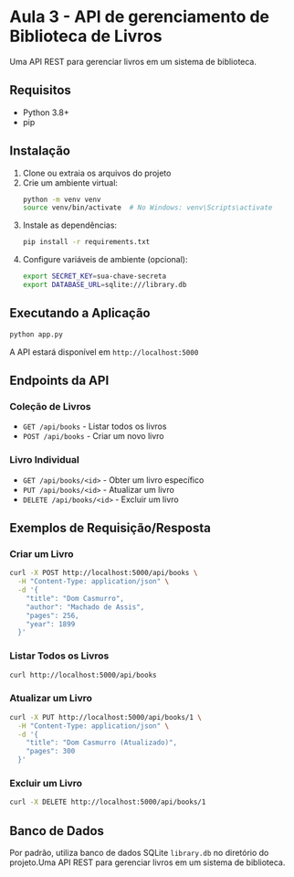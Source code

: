 # Aula 3 - API de gerenciamento de Biblioteca de Livros

Uma API REST para gerenciar livros em um sistema de biblioteca.

## Requisitos
- Python 3.8+
- pip

## Instalação

1. Clone ou extraia os arquivos do projeto
2. Crie um ambiente virtual:
   ```bash
   python -m venv venv
   source venv/bin/activate  # No Windows: venv\Scripts\activate
   ```
3. Instale as dependências:
   ```bash
   pip install -r requirements.txt
   ```
4. Configure variáveis de ambiente (opcional):
   ```bash
   export SECRET_KEY=sua-chave-secreta
   export DATABASE_URL=sqlite:///library.db
   ```

## Executando a Aplicação

```bash
python app.py
```

A API estará disponível em `http://localhost:5000`

## Endpoints da API

### Coleção de Livros
- `GET /api/books` - Listar todos os livros
- `POST /api/books` - Criar um novo livro

### Livro Individual
- `GET /api/books/<id>` - Obter um livro específico
- `PUT /api/books/<id>` - Atualizar um livro
- `DELETE /api/books/<id>` - Excluir um livro

## Exemplos de Requisição/Resposta

### Criar um Livro
```bash
curl -X POST http://localhost:5000/api/books \
  -H "Content-Type: application/json" \
  -d '{
    "title": "Dom Casmurro",
    "author": "Machado de Assis",
    "pages": 256,
    "year": 1899
  }'
```

### Listar Todos os Livros
```bash
curl http://localhost:5000/api/books
```

### Atualizar um Livro
```bash
curl -X PUT http://localhost:5000/api/books/1 \
  -H "Content-Type: application/json" \
  -d '{
    "title": "Dom Casmurro (Atualizado)",
    "pages": 300
  }'
```

### Excluir um Livro
```bash
curl -X DELETE http://localhost:5000/api/books/1
```

## Banco de Dados
Por padrão, utiliza banco de dados SQLite `library.db` no diretório do projeto.Uma API REST para gerenciar livros em um sistema de biblioteca.
